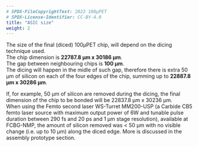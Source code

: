 ```yaml
---
# SPDX-FileCopyrightText: 2022 100µPET
# SPDX-License-Identifier: CC-BY-4.0
title: "ASIC size"
weight: 2
---
```


The size of the final (diced) 100µPET chip, will depend on the dicing technique used.</br>
The chip dimension is **22787.8 µm x 30186 µm**. </br>
The gap between neighbouring chips is **100 µm**. </br>
The dicing will happen in the midle of such gap, therefore there is extra 50 µm of silicon on each of the four edges of the chip, summing up to **22887.8 µm x 30286 µm**.

If, for example, 50 µm of silicon are removed during the dicing, the final dimension of the chip to be bonded will be 22837.8 µm x 30236 µm. </br>
When using the Femto second laser WS-Turret MM200-USP (a Carbide CB5 femto laser source with maximum output power of 6W and tunable pulse duration between 290 fs and 20 ps and 1 μm stage resolution), available at FCBG-NMP, the amount of silicon removed was < 50 µm with no visible change (i.e. up to 10 µm) along the diced edge. More is discussed in the assembly prototype section.
